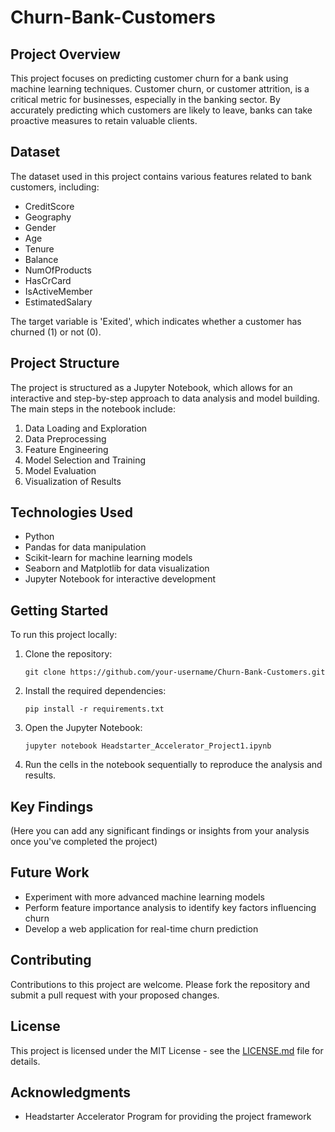 # Churn-Bank-Customers

## Project Overview

This project focuses on predicting customer churn for a bank using machine learning techniques. Customer churn, or customer attrition, is a critical metric for businesses, especially in the banking sector. By accurately predicting which customers are likely to leave, banks can take proactive measures to retain valuable clients.

## Dataset

The dataset used in this project contains various features related to bank customers, including:

- CreditScore
- Geography
- Gender
- Age
- Tenure
- Balance
- NumOfProducts
- HasCrCard
- IsActiveMember
- EstimatedSalary

The target variable is 'Exited', which indicates whether a customer has churned (1) or not (0).

## Project Structure

The project is structured as a Jupyter Notebook, which allows for an interactive and step-by-step approach to data analysis and model building. The main steps in the notebook include:

1. Data Loading and Exploration
2. Data Preprocessing
3. Feature Engineering
4. Model Selection and Training
5. Model Evaluation
6. Visualization of Results

## Technologies Used

- Python
- Pandas for data manipulation
- Scikit-learn for machine learning models
- Seaborn and Matplotlib for data visualization
- Jupyter Notebook for interactive development

## Getting Started

To run this project locally:

1. Clone the repository:
   ```
   git clone https://github.com/your-username/Churn-Bank-Customers.git
   ```

2. Install the required dependencies:
   ```
   pip install -r requirements.txt
   ```

3. Open the Jupyter Notebook:
   ```
   jupyter notebook Headstarter_Accelerator_Project1.ipynb
   ```

4. Run the cells in the notebook sequentially to reproduce the analysis and results.

## Key Findings

(Here you can add any significant findings or insights from your analysis once you've completed the project)

## Future Work

- Experiment with more advanced machine learning models
- Perform feature importance analysis to identify key factors influencing churn
- Develop a web application for real-time churn prediction

## Contributing

Contributions to this project are welcome. Please fork the repository and submit a pull request with your proposed changes.

## License

This project is licensed under the MIT License - see the [LICENSE.md](LICENSE.md) file for details.

## Acknowledgments

- Headstarter Accelerator Program for providing the project framework

